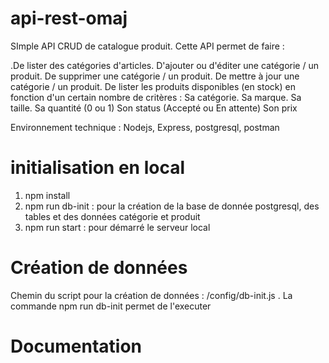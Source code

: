 # api-rest-omaj
SImple API CRUD de catalogue produit. Cette API permet de faire :

  .De lister des catégories d'articles. 
  D'ajouter ou d'éditer une catégorie / un produit. 
  De supprimer une catégorie / un produit. 
  De mettre à jour une catégorie / un produit. 
  De lister les produits disponibles (en stock) en fonction d'un certain nombre de critères : 
      Sa catégorie. Sa marque. 
      Sa taille. 
      Sa quantité (0 ou 1) 
      Son status (Accepté ou En attente) 
      Son prix

Environnement technique : Nodejs, Express, postgresql, postman

# initialisation en local

1. npm install
2. npm run db-init : pour la création de la base de donnée postgresql, des tables et des données catégorie et produit
3. npm run start : pour démarré le serveur local

# Création de données

Chemin du script pour la création de données : /config/db-init.js . La commande npm run db-init permet de l'executer

# Documentation
